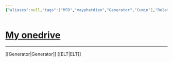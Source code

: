 ```yaml
---
{"aliases":null,"tags":["MFD","mayphatdien","Generator","Cumin"],"Related":["ELT"],"date":"2023-12-26","URL":null,"Author":null,"dg-publish":true,"permalink":"/Electric Engineer/ELT/Tài liệu Máy phát điện Cummins/","dgPassFrontmatter":true,"noteIcon":"2","created":"2023-12-26T11:34:39.119+07:00","updated":"2023-12-26T16:38:32.483+07:00"}
---
```




# [My onedrive ](https://onedrive.live.com/?id=5789757131C7DAFA%21107255&cid=5789757131C7DAFA)




---
[[Generator\|Generator]] [[ELT\|ELT]] 